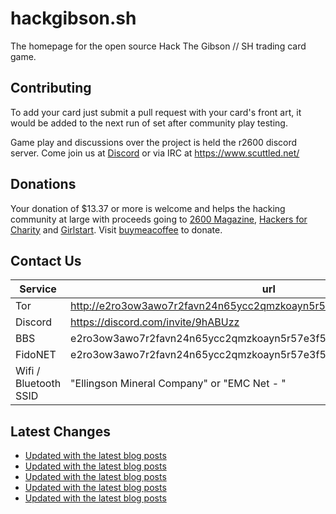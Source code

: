 # hackgibson.sh
The homepage for the open source Hack The Gibson // SH trading card game.


## Contributing

To add your card just submit a pull request with your card's front art, it would be added to the next run of set after community play testing.

Game play and discussions over the project is held the r2600 discord server. Come join us at [Discord](https://discord.com/invite/9hABUzz) or via IRC at https://www.scuttled.net/


## Donations

Your donation of $13.37 or more is welcome and helps the hacking community at large with proceeds going to [2600 Magazine](https://2600.com/), [Hackers for Charity](https://hackersforcharity.org) and [Girlstart](https://girlstart.org).  Visit [buymeacoffee](https://www.buymeacoffee.com/hackgibson.sh) to donate.


## Contact Us

Service | url
-|-
Tor | http://e2ro3ow3awo7r2favn24n65ycc2qmzkoayn5r57e3f56nvjwdcgg32ad.onion
Discord | https://discord.com/invite/9hABUzz
BBS | e2ro3ow3awo7r2favn24n65ycc2qmzkoayn5r57e3f56nvjwdcgg32ad.onion:23
FidoNET | e2ro3ow3awo7r2favn24n65ycc2qmzkoayn5r57e3f56nvjwdcgg32ad.onion:24554
Wifi / Bluetooth SSID | "Ellingson Mineral Company" or "EMC Net - <fidonet address>"

## Latest Changes
<!-- BLOG-POST-LIST:START -->
- [Updated with the latest blog posts](https://github.com/DFW2600/hackgibson.sh/commit/ac8edc98c273a79dd2400881ccd5f9b6df2a8040)
- [Updated with the latest blog posts](https://github.com/DFW2600/hackgibson.sh/commit/53dc7bc56b627b0e0f8d371637b50861d2b3d755)
- [Updated with the latest blog posts](https://github.com/DFW2600/hackgibson.sh/commit/16e3c7f92011ee8db0f4516606111dbe6e52a779)
- [Updated with the latest blog posts](https://github.com/DFW2600/hackgibson.sh/commit/7532cc617d7eee8dbc29f223bfd4a635206623fd)
- [Updated with the latest blog posts](https://github.com/DFW2600/hackgibson.sh/commit/074617cd5d9fc8e9d6525010149a3662dd3f8df7)
<!-- BLOG-POST-LIST:END -->
